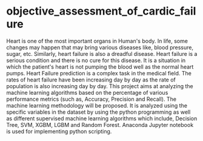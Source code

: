 # objective_assessment_of_cardic_failure
Heart is one of the most important organs in Human's body. In life, some changes may happen that may bring various diseases like, blood pressure, sugar, etc. Similarly, heart failure is also a dreadful disease. Heart failure is a serious condition and there is no cure for this disease. It is a situation in which the patient's heart is not pumping the blood well as the normal heart pumps. Heart Failure prediction is a complex task in the medical field. The rates of heart failure have been increasing day by day as the rate of population is also increasing day by day. This project aims at analyzing the machine learning algorithms based on the percentage of various performance metrics (such as, Accuracy, Precision and Recall). The machine learning methodology will be proposed. It is analyzed using the specific variables in the dataset by using the python programming as well as different supervised machine learning algorithms which include, Decision Tree, SVM, XGBM, LGBM and Random Forest. Anaconda Jupyter notebook is used for implementing python scripting.
